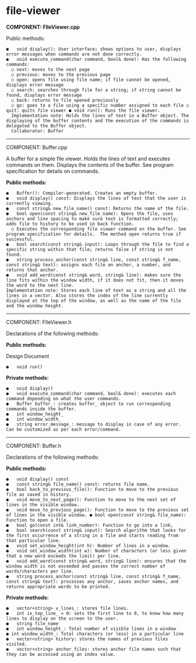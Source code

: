 # file-viewer

**COMPONENT: FIleViewer.cpp**

Public methods:

    ●	void display(): User interface; shows options to user, displays error messages when commands are not done correctly.
    ●	void execute_command(char command, bool& done): Has the following commands:
      ○ next: moves to the next page
      ○ previous: moves to the previous page
      ○ open: opens file using file name; if file cannot be opened, displays error message
      ○ search: searches through file for a string; if string cannot be found, displays error message
      ○ back: returns to file opened previously
      ○ go: goes to a file using a specific number assigned to each file ○ quit: quits file viewer ● void run(): Runs the file viewer.
      Implementation note: Holds the lines of text in a Buffer object. The displaying of the buffer contents and the execution of the commands is delegated to the Buffer object.
      Collaborator: Buffer
_____________________________________________________________________________________________
COMPONENT: Buffer.cpp

A buffer for a simple file viewer. Holds the lines of text and executes commands on them. Displays the contents of the buffer.  See program specification for details on commands.

**Public methods:**

    ●	Buffer(): Compiler-generated. Creates an empty buffer.
    ●	void display() const: Displays the lines of text that the user is currently viewing.
    ●	const string& new_file_name() const: Returns the name of the file.
    ●	bool open(const string& new_file_name): Opens the file, uses anchors and line spacing to make sure text is formatted correctly; adds file to history to be used in back function.
      ○ Executes the corresponding file viewer command on the buffer. See program specification for details.  The method open returns true if successful.
    ●	bool search(const string& input): Loops through the file to find a specific string within that file; returns false if string is not found.
    ●	string process_anchor(const string& line, const string& f_name, const string& text): assigns each file an anchor, a number, and returns that anchor.
    ●	void add_word(const string& word, string& line): makes sure the line fits within the window width, if it does not fit, then it moves the word to the next line.
    Implementation note: Stores each line of text as a string and all the lines in a vector. Also stores the index of the line currently displayed at the top of the window, as well as the name of the file and the window height.
_____________________________________________________________________________________________
COMPONENT: FIleViewer.h

Declarations of the following methods:

**Public methods:**

Design Document

    ●	void run()

**Private methods:**

    ●	void display()
    ●	void execute_command(char command, bool& done): executes each command depending on what the user commands.
    ●	Buffer buffer_: creates buffer_ object to run corresponding commands inside the buffer.
    ●	int window_height_
    ●	int window_width_
    ●	string error_message_: message to display in case of any error. Can be customized as per each error/command.
_____________________________________________________________________________________________
COMPONENT: Buffer.h

Declarations of the following methods:

**Public methods:**

    ●	void display() const
    ●	const string& file_name() const: returns file name.
    ●	bool back_to_previous_file(): Function to move to the previous file as saved in history.
    ●	void move_to_next_page(): Function to move to the next set of lines in the visible window.
    ●	void move_to_previous_page(): Function to move to the previous set of lines in the visible window. ● bool open(const string& file_name): Function to open a file.
    ●	bool go(const int& link_number): Function to go into a link,
    ●	bool search(const string& input): Search algorithm that looks for the first occurrence of a string in a file and starts reading from that particular line.
    ●	void set_window_height(int h): Number of lines in a window.
    ●	void set_window_width(int w): Number of characters (or less given that a new word exceeds the limit) per line.
    ●	void add_word(const string& word, string& line): ensures that the window width is not exceeded and passes the correct number of words/characters per line.
    ●	string process_anchor(const string& line, const string& f_name, const string& text): processes any anchor, saves anchor names, and returns appropriate words to be printed.
    
**Private methods:**

    ●	vector<string> v_lines_: stores file lines.
    ●	int ix_top_line_ = 0: sets the first line to 0, to know how many lines to display on the screen to the user.
    ●	string file_name
    ●	int window_height_: Total number of visible lines in a window 
    ● int window_width_: Total characters (or less) in a particular line
    ●	vector<string> history: stores the names of previous files visited.
    ●	vector<string> anchor_files: stores anchor file names such that they can be accessed using an index value.
